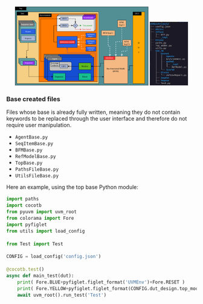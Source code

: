 <p align="center">
  <img src="https://github.com/ManBenit/uvmenv/blob/main/docs/img/mainHierarchy.png" 
    alt="Main UVMEnv hierarchy" 
    width="70%" 
  />
  <img src="https://github.com/ManBenit/uvmenv/blob/main/docs/img/directoryTree.png" 
    alt="Main directories" 
    width="20%" 
  />
</p>

### Base created files
Files whose base is already fully written, meaning they do not contain keywords to be replaced through the user interface and therefore do not require user manipulation.

- `AgentBase.py`
- `SeqItemBase.py`
- `BFMBase.py`
- `RefModelBase.py`
- `TopBase.py`
- `PathsFileBase.py`
- `UtilsFileBase.py`

Here an example, using the top base Python module:

```python
import paths
import cocotb
from pyuvm import uvm_root
from colorama import Fore
import pyfiglet
from utils import load_config

from Test import Test

CONFIG = load_config('config.json')

@cocotb.test()
async def main_test(dut):
    print( Fore.BLUE+pyfiglet.figlet_format('UVMEnv')+Fore.RESET )
    print( Fore.YELLOW+pyfiglet.figlet_format(CONFIG.dut_design.top_module)+Fore.RESET )
    await uvm_root().run_test('Test')

```



